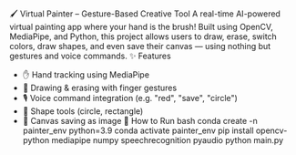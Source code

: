 🖌️ Virtual Painter – Gesture-Based Creative Tool
A real-time AI-powered virtual painting app where your hand is the brush! Built using OpenCV, MediaPipe, and Python, this project allows users to draw, erase, switch colors, draw shapes, and even save their canvas — using nothing but gestures and voice commands.
 ✨ Features
- ✋ Hand tracking using MediaPipe
- 🎨 Drawing & erasing with finger gestures
- 🎙️ Voice command integration (e.g. "red", "save", "circle")
- 🔷 Shape tools (circle, rectangle)
- 💾 Canvas saving as image
📂 How to Run
bash
conda create -n painter_env python=3.9
conda activate painter_env
pip install opencv-python mediapipe numpy speechrecognition pyaudio
python main.py

